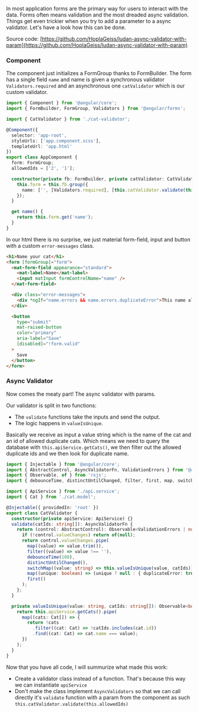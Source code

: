 In most application forms are the primary way for users to interact with the data.
Forms often means validation and the most dreaded async validation.
Things get even trickier when you try to add a parameter to a async validator.
Let's have a look how this can be done.

Source code: [https://github.com/HoplaGeiss/ludan-async-validator-with-param](https://github.com/HoplaGeiss/ludan-async-validator-with-param)

### Component

The component just initializes a FormGroup thanks to FormBuilder.
The form has a single field `name` and name is given a synchronous validator `Validators.required` and an asynchronous one `catValidator` which is our custom validator.

```ts
import { Component } from '@angular/core';
import { FormBuilder, FormGroup, Validators } from '@angular/forms';

import { CatValidator } from './cat-validator';

@Component({
  selector: 'app-root',
  styleUrls: ['app.component.scss'],
  templateUrl: 'app.html'
})
export class AppComponent {
  form: FormGroup;
  allowedIds = ['2', '1'];

  constructor(private fb: FormBuilder, private catValidator: CatValidator) {
    this.form = this.fb.group({
      name: ['', [Validators.required], [this.catValidator.validate(this.allowedIds)]]
    });
  }

  get name() {
    return this.form.get('name');
  }
}
```

In our html there is no surprise, we just material form-field, input and button with a custom `error-messages` class.

```html
<h1>Name your cat</h1>
<form [formGroup]="form">
  <mat-form-field appearance="standard">
    <mat-label>Name</mat-label>
    <input matInput formControlName="name" />
  </mat-form-field>

  <div class="error-messages">
    <div *ngIf="name.errors && name.errors.duplicateError">This name already exists</div>
  </div>

  <button
    type="submit"
    mat-raised-button
    color="primary"
    aria-label="Save"
    [disabled]="!form.valid"
  >
    Save
  </button>
</form>
```

### Async Validator

Now comes the meaty part! The async validator with params.

Our validator is split in two functions:
- The `validate` functions take the inputs and send the output.
- The logic happens in `valueIsUnique`.

Basically we receive as input a value string which is the name of the cat and an id of allowed duplicate cats.
Which means we need to query the database with `this.apiService.getCats()`, we then filter out the allowed duplicate ids and we then look for duplicate name.

```ts
import { Injectable } from '@angular/core';
import { AbstractControl, AsyncValidatorFn, ValidationErrors } from '@angular/forms';
import { Observable, of } from 'rxjs';
import { debounceTime, distinctUntilChanged, filter, first, map, switchMap } from 'rxjs/operators';

import { ApiService } from './api.service';
import { Cat } from './cat.model';

@Injectable({ providedIn: 'root' })
export class CatValidator {
  constructor(private apiService: ApiService) {}
  validate(catIds: string[]): AsyncValidatorFn {
    return (control: AbstractControl): Observable<ValidationErrors | null> => {
      if (!control.valueChanges) return of(null);
      return control.valueChanges.pipe(
        map((value) => value.trim()),
        filter((value) => value !== ''),
        debounceTime(100),
        distinctUntilChanged(),
        switchMap((value: string) => this.valueIsUnique(value, catIds)),
        map((unique: boolean) => (unique ? null : { duplicateError: true })),
        first()
      );
    };
  }

  private valueIsUnique(value: string, catIds: string[]): Observable<boolean> {
    return this.apiService.getCats().pipe(
      map((cats: Cat[]) => {
        return !cats
          .filter((cat: Cat) => !catIds.includes(cat.id))
          .find((cat: Cat) => cat.name === value);
      })
    );
  }
}
```

Now that you have all code, I will summurize what made this work:
- Create a validator class instead of a function. That's because this way we can instantiate `apiService`
- Don't make the class implement `AsyncValidators` so that we can call directly it's `validate` function with a param from the component as such `this.catValidator.validate(this.allowedIds)`